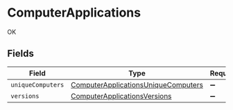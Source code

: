 # ComputerApplications

OK


## Fields

| Field                                                                                             | Type                                                                                              | Required                                                                                          | Description                                                                                       |
| ------------------------------------------------------------------------------------------------- | ------------------------------------------------------------------------------------------------- | ------------------------------------------------------------------------------------------------- | ------------------------------------------------------------------------------------------------- |
| `uniqueComputers`                                                                                 | [ComputerApplicationsUniqueComputers](../../models/shared/computerapplicationsuniquecomputers.md) | :heavy_minus_sign:                                                                                | N/A                                                                                               |
| `versions`                                                                                        | [ComputerApplicationsVersions](../../models/shared/computerapplicationsversions.md)               | :heavy_minus_sign:                                                                                | N/A                                                                                               |